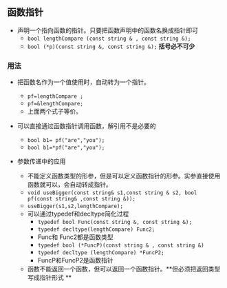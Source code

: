 ## 函数指针

- 声明一个指向函数的指针。只要把函数声明中的函数名换成指针即可
  - ``bool lengthCompare (const string & , const string &);``
  - ``bool (*p)(const string &, const string &);`` **括号必不可少**

### 用法

- 把函数名作为一个值使用时，自动转为一个指针。

  - ``pf=lengthCompare ;``
  - ``pf=&lengthCompare;``
  - 上面两个式子等价。 
- 可以直接通过函数指针调用函数，解引用不是必要的

  - ``bool b1= pf("are","you");``
  - ``bool b1=*pf("are","you");``
- 参数传递中的应用
  - 不能定义函数类型的形参，但是可以定义函数指针的形参。实参直接使用函数就可以，会自动转成指针。
  - ``void useBigger(const string& s1,const string & s2, bool pf(const string& ,const string &));``
  - ``useBigger(s1,s2,lengthCompare);``
  - 可以通过typedef和decltype简化过程
    - ``typedef bool Func(const string &, const string &);``
    - `typedef decltype(lengthCompare) Func2;`
    - Func和 Func2都是函数类型
    - ``typedef bool (*FuncP)(const string & , const string &)``
    - ``typedef decltype (lengthCompare) *FuncP2;``
    - FuncP和FuncP2是函数指针
  - 函数不能返回一个函数，但可以返回一个函数指针。**但必须把返回类型写成指针形式 **

